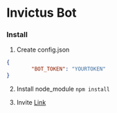 # Invictus Bot

### Install

1. Create config.json
```json
{
  		"BOT_TOKEN": "YOURTOKEN"
}
```
2. Install node_module `npm install`

3. Invite [Link](http://https://discord.com/api/oauth2/authorize?client_id=835306218158817340&permissions=8&scope=bot "LInk")
